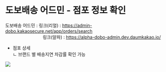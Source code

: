 # 도보배송 어드민 - 점포 정보 확인

도보배송 어드민 : 링크(리얼) : https://admin-dobo.kakaosecure.net/app/orders/search  
                              링크(알파) : <https://alpha-dobo-admin.dev.daumkakao.io/>

- 점포 상세  
ㄴ 브랜드 별 배송지연 차감률 확인 가능

![](https://kakaomobilitysupport.zendesk.com/hc/article_attachments/33127140133401)